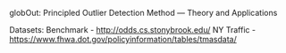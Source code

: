globOut: Principled Outlier Detection Method — Theory and Applications


Datasets:
Benchmark - http://odds.cs.stonybrook.edu/
NY Traffic - https://www.fhwa.dot.gov/policyinformation/tables/tmasdata/
